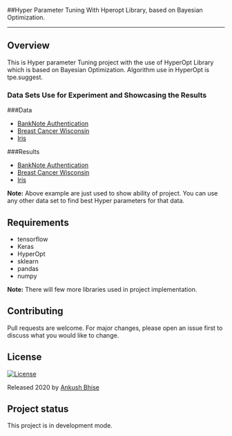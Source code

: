 
##Hyper Parameter Tuning With Hperopt Library, based on Bayesian Optimization.

------------------------------------------------------------------------------------------
## Overview
This is Hyper parameter Tuning project with the use of HyperOpt Library which is based on Bayesian Optimization.
Algorithm use in HyperOpt is tpe.suggest.

### Data Sets Use for Experiment and Showcasing the Results

###Data
- [BankNote Authentication](/data)
- [Breast Cancer Wisconsin](/data)
- [Iris](/data)

###Results
- [BankNote Authentication](/BankNote_Authentication_Results)
- [Breast Cancer Wisconsin](/Breast_Cancer_Wisconsin_Results)
- [Iris](/Iris_Results)


**Note:** Above example are just used to show ability of project. You can use any other data set to find best 
Hyper parameters for that data.

## Requirements
- tensorflow
- Keras
- HyperOpt
- sklearn
- pandas
- numpy

**Note:** There will few more libraries used in project implementation.

## Contributing
Pull requests are welcome.
For major changes, please open an issue first to discuss what you would like to change.

## License

[![License](https://img.shields.io/badge/license-MIT-blue.svg)](/LICENSE)

Released 2020 by [Ankush Bhise](https://github.com/AnkushBhise)

## Project status
This project is in development mode.